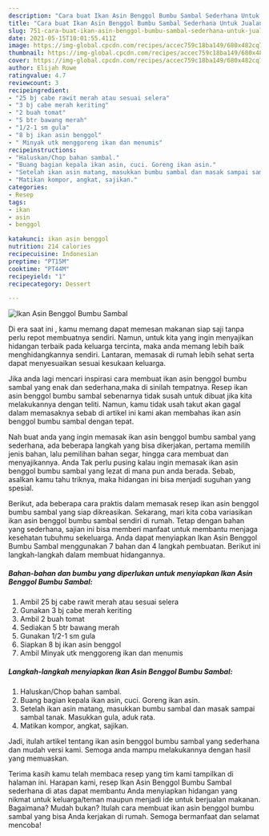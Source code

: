```yaml
---
description: "Cara buat Ikan Asin Benggol Bumbu Sambal Sederhana Untuk Jualan"
title: "Cara buat Ikan Asin Benggol Bumbu Sambal Sederhana Untuk Jualan"
slug: 751-cara-buat-ikan-asin-benggol-bumbu-sambal-sederhana-untuk-jualan
date: 2021-05-15T10:01:55.411Z
image: https://img-global.cpcdn.com/recipes/accec759c18ba149/680x482cq70/ikan-asin-benggol-bumbu-sambal-foto-resep-utama.jpg
thumbnail: https://img-global.cpcdn.com/recipes/accec759c18ba149/680x482cq70/ikan-asin-benggol-bumbu-sambal-foto-resep-utama.jpg
cover: https://img-global.cpcdn.com/recipes/accec759c18ba149/680x482cq70/ikan-asin-benggol-bumbu-sambal-foto-resep-utama.jpg
author: Elijah Rowe
ratingvalue: 4.7
reviewcount: 3
recipeingredient:
- "25 bj cabe rawit merah atau sesuai selera"
- "3 bj cabe merah keriting"
- "2 buah tomat"
- "5 btr bawang merah"
- "1/2-1 sm gula"
- "8 bj ikan asin benggol"
- " Minyak utk menggoreng ikan dan menumis"
recipeinstructions:
- "Haluskan/Chop bahan sambal."
- "Buang bagian kepala ikan asin, cuci. Goreng ikan asin."
- "Setelah ikan asin matang, masukkan bumbu sambal dan masak sampai sambal tanak. Masukkan gula, aduk rata."
- "Matikan kompor, angkat, sajikan."
categories:
- Resep
tags:
- ikan
- asin
- benggol

katakunci: ikan asin benggol 
nutrition: 214 calories
recipecuisine: Indonesian
preptime: "PT15M"
cooktime: "PT44M"
recipeyield: "1"
recipecategory: Dessert

---
```



![Ikan Asin Benggol Bumbu Sambal](https://img-global.cpcdn.com/recipes/accec759c18ba149/680x482cq70/ikan-asin-benggol-bumbu-sambal-foto-resep-utama.jpg)

Di era  saat ini , kamu memang dapat memesan makanan siap saji tanpa perlu repot membuatnya sendiri. Namun, untuk kita yang ingin menyajikan hidangan terbaik pada keluarga tercinta, maka anda memang lebih baik menghidangkannya sendiri. Lantaran, memasak di rumah lebih sehat serta dapat menyesuaikan sesuai kesukaan keluarga.

Jika anda lagi mencari inspirasi cara membuat ikan asin benggol bumbu sambal yang enak dan sederhana,maka di sinilah tempatnya. Resep ikan asin benggol bumbu sambal  sebenarnya tidak susah untuk dibuat jika kita melakukannya dengan teliti. Namun, kamu tidak usah takut akan gagal dalam memasaknya 
sebab di artikel ini kami akan membahas ikan asin benggol bumbu sambal dengan tepat.  



Nah buat anda yang ingin memasak ikan asin benggol bumbu sambal yang sederhana, ada beberapa langkah yang bisa dikerjakan, pertama memilih jenis bahan, lalu pemilihan bahan segar, hingga cara membuat dan menyajikannya. Anda Tak perlu pusing kalau ingin memasak ikan asin benggol bumbu sambal yang lezat di mana pun anda berada. Sebab, asalkan kamu  tahu triknya, maka hidangan ini bisa menjadi suguhan yang spesial.

Berikut, ada beberapa cara praktis  dalam memasak resep ikan asin benggol bumbu sambal yang siap dikreasikan. Sekarang, mari kita coba variasikan ikan asin benggol bumbu sambal sendiri di rumah. Tetap dengan bahan yang sederhana, sajian ini bisa memberi manfaat untuk membantu menjaga kesehatan tubuhmu sekeluarga. Anda dapat menyiapkan Ikan Asin Benggol Bumbu Sambal menggunakan 7 bahan dan 4 langkah pembuatan. Berikut ini langkah-langkah dalam membuat hidangannya.

<!--inarticleads1-->

##### Bahan-bahan dan bumbu yang diperlukan untuk menyiapkan Ikan Asin Benggol Bumbu Sambal:

1. Ambil 25 bj cabe rawit merah atau sesuai selera
1. Gunakan 3 bj cabe merah keriting
1. Ambil 2 buah tomat
1. Sediakan 5 btr bawang merah
1. Gunakan 1/2-1 sm gula
1. Siapkan 8 bj ikan asin benggol
1. Ambil  Minyak utk menggoreng ikan dan menumis




<!--inarticleads2-->

##### Langkah-langkah menyiapkan Ikan Asin Benggol Bumbu Sambal:

1. Haluskan/Chop bahan sambal.
1. Buang bagian kepala ikan asin, cuci. Goreng ikan asin.
1. Setelah ikan asin matang, masukkan bumbu sambal dan masak sampai sambal tanak. Masukkan gula, aduk rata.
1. Matikan kompor, angkat, sajikan.




Jadi, itulah artikel tentang  ikan asin benggol bumbu sambal  yang sederhana dan mudah versi kami. Semoga anda mampu melakukannya dengan hasil yang memuaskan. 

Terima kasih kamu telah membaca resep yang tim kami tampilkan di halaman ini. Harapan kami, resep  Ikan Asin Benggol Bumbu Sambal sederhana di atas dapat membantu Anda menyiapkan hidangan yang nikmat untuk keluarga/teman maupun menjadi ide untuk berjualan makanan. Bagaimana? Mudah bukan? Itulah cara membuat ikan asin benggol bumbu sambal yang bisa Anda kerjakan di rumah. Semoga bermanfaat dan selamat mencoba!


